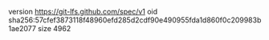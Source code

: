 version https://git-lfs.github.com/spec/v1
oid sha256:57cfef3873118f48960efd285d2cdf90e490955fda1d860f0c209983b1ae2077
size 4962
